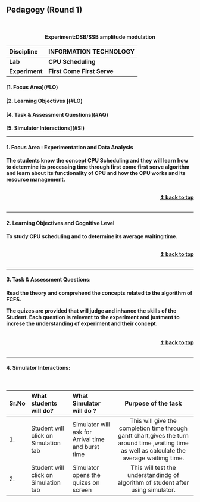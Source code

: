 ## Pedagogy (Round 1)
<p align="center">
<br>
<br>
<b> Experiment:DSB/SSB amplitude modulation   <a name="top"></a> <br>
</p>

<b>Discipline | <b>INFORMATION TECHNOLOGY
:--|:--|
<b> Lab | <b> CPU Scheduling
<b> Experiment|     <b> First Come First Serve


<h4> [1. Focus Area](#LO)
<h4> [2. Learning Objectives ](#LO)
<h4> [4. Task & Assessment Questions](#AQ)
<h4> [5. Simulator Interactions](#SI)
<hr>

<a name="LO"></a>
#### 1. Focus Area : Experimentation and Data Analysis
The students know the concept CPU Scheduling and they will learn how to determine its processing time through first come first serve algorithm and learn about its functionality of CPU and how the CPU works and its resource management.

<br/>
<div align="right">
    <b><a href="#top">↥ back to top</a></b>
</div>
<br/>
<hr>

<a name="LO"></a>
#### 2. Learning Objectives and Cognitive Level

To study CPU scheduling and to determine its average waiting time.


<br/>
<div align="right">
    <b><a href="#top">↥ back to top</a></b>
</div>
<br/>
<hr>

<a name="IS"></a>

#### 3. Task & Assessment Questions:

Read the theory and comprehend the concepts related to the algorithm of FCFS. 
<br>
<div>
    The quizes are provided that will judge and inhance the skills of the Student.
    Each question is relevent to the experiment and justment to increse the understanding of experiment and their concept.
 
</div>
<br>

<br/>
<div align="right">
    <b><a href="#top">↥ back to top</a></b>
</div>
<br/>
<hr>

<a name="SI"></a>

#### 4. Simulator Interactions:
<br>

Sr.No | What students will do? | What Simulator will do ? | Purpose of the task
:--|:--|:--|:--:
1.| Student will click on Simulation tab | Simulator will ask for Arrival time and burst time | This will give the completion time through gantt chart,gives the turn around time ,waiting time as well as calculate the average waitimg time.
2.| Student will click on Simulation tab | Simulator opens the quizes on  screen | This will test the understandindg of algorithm of student after using simulator.
